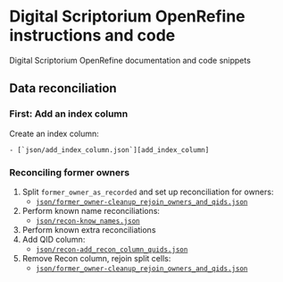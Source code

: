 # Digital Scriptorium OpenRefine instructions and code

Digital Scriptorium OpenRefine documentation and code snippets


## Data reconciliation

### First: Add an index column

Create an index column:

    - [`json/add_index_column.json`][add_index_column]

[add_index_column]:   json/add_index_column.json    "Add index column"

### Reconciling former owners

1. Split `former_owner_as_recorded` and set up reconciliation for owners:
    - [`json/former_owner-cleanup_rejoin_owners_and_qids.json`][split_owner]
2. Perform known name reconciliations:
    - [`json/recon-know_names.json`][known_names]
3. Perform known extra reconciliations
4. Add QID column:
    - [`json/recon-add_recon_column_quids.json`][add_reconned_qids]
5. Remove Recon column, rejoin split cells:
    - [`json/former_owner-cleanup_rejoin_owners_and_qids.json`][clean_owner]


[split_owner]:        json/former_owner-cleanup_rejoin_owners_and_qids.json  "Split owner and reconcile"
[known_names]:        json/recon-know_names.json                              "Known name reconciliations"
[add_reconned_qids]:  json/recon-add_recon_column_quids.json                  "Add QID column for reconciliations"
[clean_owner]:        json/former_owner-cleanup_rejoin_owners_and_qids.json   "Cleanup and rejoin owners and QIDs"
